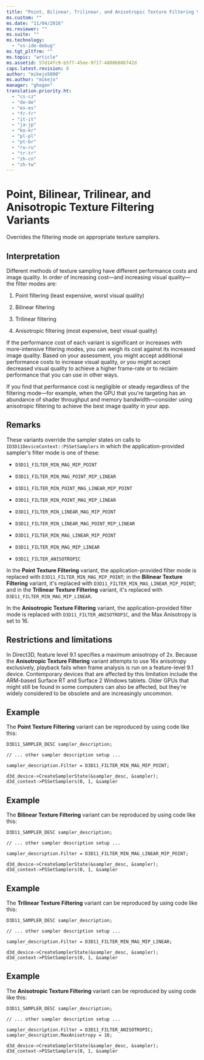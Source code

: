 ```yaml
---
title: "Point, Bilinear, Trilinear, and Anisotropic Texture Filtering Variants | Microsoft Docs"
ms.custom: ""
ms.date: "11/04/2016"
ms.reviewer: ""
ms.suite: ""
ms.technology: 
  - "vs-ide-debug"
ms.tgt_pltfrm: ""
ms.topic: "article"
ms.assetid: 57d14fc9-b5f7-45ee-9717-48086886742d
caps.latest.revision: 8
author: "mikejo5000"
ms.author: "mikejo"
manager: "ghogen"
translation.priority.ht: 
  - "cs-cz"
  - "de-de"
  - "es-es"
  - "fr-fr"
  - "it-it"
  - "ja-jp"
  - "ko-kr"
  - "pl-pl"
  - "pt-br"
  - "ru-ru"
  - "tr-tr"
  - "zh-cn"
  - "zh-tw"
---
```

# Point, Bilinear, Trilinear, and Anisotropic Texture Filtering Variants
Overrides the filtering mode on appropriate texture samplers.  
  
## Interpretation  
 Different methods of texture sampling have different performance costs and image quality. In order of increasing cost—and increasing visual quality—the filter modes are:  
  
1.  Point filtering (least expensive, worst visual quality)  
  
2.  Bilinear filtering  
  
3.  Trilinear filtering  
  
4.  Anisotropic filtering (most expensive, best visual quality)  
  
 If the performance cost of each variant is significant or increases with more-intensive filtering modes, you can weigh its cost against its increased image quality. Based on your assessment, you might accept additional performance costs to increase visual quality, or you might accept decreased visual quality to achieve a higher frame-rate or to reclaim performance that you can use in other ways.  
  
 If you find that performance cost is negligible or steady regardless of the filtering mode—for example, when the GPU that you're targeting has an abundance of shader throughput and memory bandwidth—consider using anisotropic filtering to achieve the best image quality in your app.  
  
## Remarks  
 These variants override the sampler states on calls to `ID3D11DeviceContext::PSSetSamplers` in which the application-provided sampler's filter mode is one of these:  
  
-   `D3D11_FILTER_MIN_MAG_MIP_POINT`  
  
-   `D3D11_FILTER_MIN_MAG_POINT_MIP_LINEAR`  
  
-   `D3D11_FILTER_MIN_POINT_MAG_LINEAR_MIP_POINT`  
  
-   `D3D11_FILTER_MIN_POINT_MAG_MIP_LINEAR`  
  
-   `D3D11_FILTER_MIN_LINEAR_MAG_MIP_POINT`  
  
-   `D3D11_FILTER_MIN_LINEAR_MAG_POINT_MIP_LINEAR`  
  
-   `D3D11_FILTER_MIN_MAG_LINEAR_MIP_POINT`  
  
-   `D3D11_FILTER_MIN_MAG_MIP_LINEAR`  
  
-   `D3D11_FILTER_ANISOTROPIC`  
  
 In the **Point Texture Filtering** variant, the application-provided filter mode is replaced with `D3D11_FILTER_MIN_MAG_MIP_POINT`; in the **Bilinear Texture Filtering** variant, it's replaced with `D3D11_FILTER_MIN_MAG_LINEAR_MIP_POINT`; and in the **Trilinear Texture Filtering** variant, it's replaced with `D3D11_FILTER_MIN_MAG_MIP_LINEAR`.  
  
 In the **Anisotropic Texture Filtering** variant, the application-provided filter mode is replaced with `D3D11_FILTER_ANISOTROPIC`, and the Max Anisotropy is set to 16.  
  
## Restrictions and limitations  
 In Direct3D, feature level 9.1 specifies a maximum anisotropy of 2x. Because the **Anisotropic Texture Filtering** variant attempts to use 16x anisotropy exclusively, playback fails when frame analysis is run on a feature-level 9.1 device. Contemporary devices that are affected by this limitation include the ARM-based Surface RT and Surface 2 Windows tablets. Older GPUs that might still be found in some computers can also be affected, but they're widely considered to be obsolete and are increasingly uncommon.  
  
## Example  
 The **Point Texture Filtering** variant can be reproduced by using code like this:  
  
```  
D3D11_SAMPLER_DESC sampler_description;  
  
// ... other sampler description setup ...  
  
sampler_description.Filter = D3D11_FILTER_MIN_MAG_MIP_POINT;  
  
d3d_device->CreateSamplerState(&sampler_desc, &sampler);  
d3d_context->PSSetSamplers(0, 1, &sampler  
```  
  
## Example  
 The **Bilinear Texture Filtering** variant can be reproduced by using code like this:  
  
```  
D3D11_SAMPLER_DESC sampler_description;   
  
// ... other sampler description setup ...  
  
sampler_description.Filter = D3D11_FILTER_MIN_MAG_LINEAR_MIP_POINT;  
  
d3d_device->CreateSamplerState(&sampler_desc, &sampler);  
d3d_context->PSSetSamplers(0, 1, &sampler  
```  
  
## Example  
 The **Trilinear Texture Filtering** variant can be reproduced by using code like this:  
  
```  
D3D11_SAMPLER_DESC sampler_description;   
  
// ... other sampler description setup ...  
  
sampler_description.Filter = D3D11_FILTER_MIN_MAG_MIP_LINEAR;  
  
d3d_device->CreateSamplerState(&sampler_desc, &sampler);  
d3d_context->PSSetSamplers(0, 1, &sampler  
```  
  
## Example  
 The **Anisotropic Texture Filtering** variant can be reproduced by using code like this:  
  
```  
D3D11_SAMPLER_DESC sampler_description;   
  
// ... other sampler description setup ...  
  
sampler_description.Filter = D3D11_FILTER_ANISOTROPIC;  
sampler_description.MaxAnisotropy = 16;  
  
d3d_device->CreateSamplerState(&sampler_desc, &sampler);  
d3d_context->PSSetSamplers(0, 1, &sampler  
```
